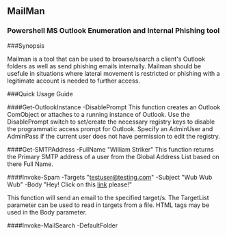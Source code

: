 ## MailMan
### Powershell MS Outlook Enumeration and Internal Phishing tool

###Synopsis

Mailman is a tool that can be used to browse/search a client's Outlook folders as well as send phishing emails internally. 
Mailman should be usefule in situations where lateral movement is restricted or phishing with a legitimate account is needed to further
access. 

###Quick Usage Guide

####Get-OutlookInstance -DisablePrompt 
This function creates an Outlook ComObject or attaches to a running instance of Outlook. Use the DisablePrompt switch
to set/create the necessary registry keys to disable the programmatic access prompt for Outlook.
Specify an AdminUser and AdminPass if the current user does not have permission to edit the registry. 

####Get-SMTPAddress -FullName "William Striker"
This function returns the Primary SMTP address of a user from the Global Address List based on there Full Name.

####Invoke-Spam -Targets "testuser@testing.com" -Subject "Wub Wub Wub" -Body "Hey! Click on this <a href='http://www.baddomain.com'>link</a> please!"

This function will send an email to the specified target/s. The TargetList parameter can be used to read in targets from a file. HTML tags may
be used in the Body parameter.

####Invoke-MailSearch -DefaultFolder 


  
